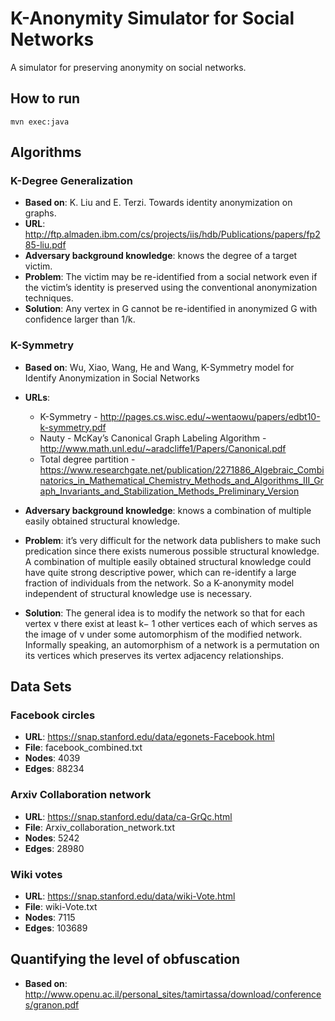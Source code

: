 # K-Anonymity Simulator for Social Networks
A simulator for preserving anonymity on social networks.
  
## How to run  
`mvn exec:java`

## Algorithms  
### K-Degree Generalization 
* **Based on**: K. Liu and E. Terzi. Towards identity anonymization on graphs.
* **URL**: http://ftp.almaden.ibm.com/cs/projects/iis/hdb/Publications/papers/fp285-liu.pdf
* **Adversary background knowledge**: knows the degree of a target victim.
* **Problem**: The victim may be re-identified from a social network even if the victim’s identity is preserved using the conventional anonymization techniques.
* **Solution**: Any vertex in G cannot be re-identified in anonymized G with confidence larger than 1/k.

### K-Symmetry
* **Based on**: Wu, Xiao, Wang, He and Wang, K-Symmetry model for Identify Anonymization in Social Networks
* **URLs**: 
    *   K-Symmetry - http://pages.cs.wisc.edu/~wentaowu/papers/edbt10-k-symmetry.pdf
    *   Nauty - McKay’s Canonical Graph Labeling Algorithm - http://www.math.unl.edu/~aradcliffe1/Papers/Canonical.pdf
    *   Total degree partition - https://www.researchgate.net/publication/2271886_Algebraic_Combinatorics_in_Mathematical_Chemistry_Methods_and_Algorithms_III_Graph_Invariants_and_Stabilization_Methods_Preliminary_Version
    
* **Adversary background knowledge**: knows a combination of multiple easily obtained structural knowledge. 
* **Problem**: it’s very difficult for the network data publishers to make such predication since there exists numerous possible structural knowledge. 
A combination of multiple easily obtained structural knowledge could have quite strong descriptive power, which can re-identify a large fraction of individuals from the network. 
So a K-anonymity model independent of structural knowledge use is necessary.
* **Solution**: The general idea is to modify the network so that for each vertex v there exist at least k− 1 other vertices each of which serves as the image of v under some automorphism of the modified network. 
Informally speaking, an automorphism of a network is a permutation on its vertices which preserves its vertex adjacency relationships.

## Data Sets  
### Facebook circles  
* **URL**:      https://snap.stanford.edu/data/egonets-Facebook.html  
* **File**:     facebook_combined.txt  
* **Nodes**:	4039   
* **Edges**:	88234  

### Arxiv Collaboration network 
* **URL**:      https://snap.stanford.edu/data/ca-GrQc.html
* **File**:     Arxiv_collaboration_network.txt
* **Nodes**:	5242  
* **Edges**:	28980

### Wiki votes  
* **URL**:      https://snap.stanford.edu/data/wiki-Vote.html  
* **File**:     wiki-Vote.txt 
* **Nodes**:	7115  
* **Edges**:	103689
    
##  Quantifying the level of obfuscation
* **Based on**: http://www.openu.ac.il/personal_sites/tamirtassa/download/conferences/granon.pdf
